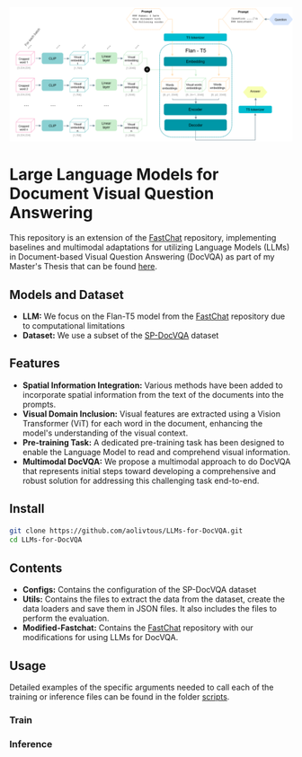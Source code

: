 ![Alt text](Figures/visualMethod3.png)

# Large Language Models for Document Visual Question Answering

This repository is an extension of the [FastChat](https://github.com/lm-sys/FastChat) repository, implementing baselines and multimodal adaptations for utilizing Language Models (LLMs) in Document-based Visual Question Answering (DocVQA) as part of my Master's Thesis that can be found [here](https://www.overleaf.com/read/fcmbtrrprdwc).

## Models and Dataset
- **LLM:** We focus on the Flan-T5 model from the [FastChat](https://github.com/lm-sys/FastChat) repository due to computational limitations
- **Dataset:** We use a subset of the [SP-DocVQA](https://rrc.cvc.uab.es/?ch=17) dataset 

## Features
- **Spatial Information Integration:** Various methods have been added to incorporate spatial information from the text of the documents into the prompts.
- **Visual Domain Inclusion:** Visual features are extracted using a Vision Transformer (ViT) for each word in the document, enhancing the model's understanding of the visual context.
- **Pre-training Task:** A dedicated pre-training task has been designed to enable the Language Model to read and comprehend visual information.
- **Multimodal DocVQA:** We propose a multimodal approach to do DocVQA that represents initial steps toward developing a comprehensive and robust solution for addressing this challenging task end-to-end. 

## Install
```bash
git clone https://github.com/aolivtous/LLMs-for-DocVQA.git
cd LLMs-for-DocVQA
```

## Contents
- **Configs:** Contains the configuration of the SP-DocVQA dataset
- **Utils:** Contains the files to extract the data from the dataset, create the data loaders and save them in JSON files. It also includes the files to perform the evaluation.
- **Modified-Fastchat:** Contains the [FastChat](https://github.com/lm-sys/FastChat) repository with our modifications for using LLMs for DocVQA.

## Usage
Detailed examples of the specific arguments needed to call each of the training or inference files can be found in the folder [scripts](https://github.com/aolivtous/LLMs-for-DocVQA/Modified-Fastchat/fastchat/scripts).

### Train 

### Inference

